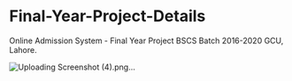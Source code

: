 # Final-Year-Project-Details
Online Admission System - Final Year Project BSCS Batch 2016-2020 GCU, Lahore.

![Uploading Screenshot (4).png…]()
